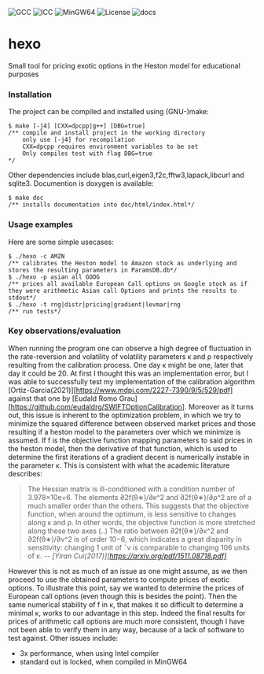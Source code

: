 
![GCC](https://img.shields.io/static/v1?logo=github&label=GCC11&message=passing&color=Blue)
![ICC](https://img.shields.io/static/v1?logo=github&label=ICC&message=passing&color=Blue)
![MinGW64](https://img.shields.io/static/v1?logo=github&label=MinGW64&message=passing&color=Blue)
![License](https://img.shields.io/static/v1?label=License&message=MPLv2&color=blue)
![docs](https://img.shields.io/static/v1?label=docs&message=doxygen&color=green)

hexo
===============================================
Small tool for pricing exotic options in the Heston model for educational purposes
### Installation
The project can be compiled and installed using (GNU-)make:
```
$ make [-j4] [CXX=dpcpp|g++] [DBG=true]
/** compile and install project in the working directory
    only use [-j4] for recompilation
    CXX=dpcpp requires environment variables to be set
    Only compiles test with flag DBG=true
*/
```
Other dependencies include blas,curl,eigen3,f2c,fftw3,lapack,libcurl and sqlite3.
Documention is doxygen is available:
```
$ make doc
/** installs documentation into doc/html/index.html*/
```
### Usage examples
Here are some simple usecases:
```
$ ./hexo -c AMZN
/** calibrates the Heston model to Amazon stock as underlying and stores the resulting parameters in ParamsDB.db*/
$ ./hexo -p asian all GOOG
/** prices all available European Call options on Google stock as if they were arithmetic Asian call Options and prints the results to stdout*/
$ ./hexo -t rng|distr|pricing|gradient|levmar|rng
/** run tests*/
```
### Key observations/evaluation
When running the program one can observe a high degree of fluctuation in the rate-reversion and volatility of volatility parameters κ and ρ respectively resulting from the calibration process. 
One day κ might be one, later that day it could be 20. At first I thought this was an implementation error, but I was able to successfully test my implementation of the calibration algorithm [Ortiz-Garcia(2021)][https://www.mdpi.com/2227-7390/9/5/529/pdf] against that one by [Eudald Romo Grau][https://github.com/eudaldrg/SWIFTOptionCalibration].
Moreover as it turns out, this issue is inherent to the optimization problem, in which we try to minimize the squared difference between observed market prices and those resulting if a heston model to the parameters over which we minimize is assumed. If f is the objective function mapping parameters to said prices in the heston model, then the derivative of that function, which is used to determine the first iterations of a gradient decent is numerically instable in the parameter κ. This is consistent with what the academic literature describes:

> The Hessian matrix is ill-conditioned with a condition number of 3.978×10e+6.
> The elements ∂2f(θ∗)/∂κ^2 and ∂2f(θ∗)/∂ρ^2 are of a much smaller order than the others. 
> This suggests that the objective function, when around the optimum, is less sensitive to changes along κ and ρ. 
> In other words, the objective function is more stretched along these two axes (..)
> The ratio between ∂2f(θ∗)/∂κ^2 and ∂2f(θ∗)/∂v^2 is of order 10−6, which indicates a great disparity in sensitivity: 
> changing 1 unit of ¯v is comparable to changing 106 units of κ.
>-- <cite>[Yiran Cui(2017)][https://arxiv.org/pdf/1511.08718.pdf]</cite> 

However this is not as much of an issue as one might assume, as we then proceed to use the obtained parameters to compute prices of exotic options.
To illustrate this point, say we wanted to determine the prices of European call options (even though this is besides the point).
Then the same numerical stability of f in κ, that makes it so difficult to determine a minimal κ, works to our advantage in this step.
Indeed the final results for prices of arithmetic call options are much more consistent, though I have not been able to verify them in any way, because of a lack of software to test against.
Other issues include:
- 3x performance, when using Intel compiler
- standard out is locked, when compiled in MinGW64
